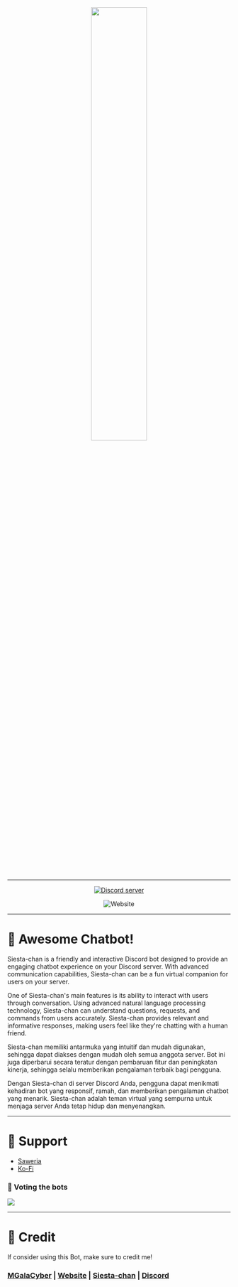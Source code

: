 <div align="center">
  <a href="https://siesta-chan.vercel.app">
    <img src="https://cdn.discordapp.com/attachments/893068961116225567/943053270375608360/FB_IMG_1642503622583.jpg" width="50%"></img> 
  </a>
  
---------
  <a href="https://discord.gg/T9vdMrcCph">
    <img src="https://discordapp.com/api/guilds/1008523483199852565/widget.png?style=banner2" alt="Discord server">
  </a>
  
  ![Website](https://img.shields.io/website?down_color=red&down_message=OFFLINE&label=STATUS&style=for-the-badge&up_color=lime&up_message=ONLINE&url=https%3A%2F%2Frailway.app%2Fproject%2Fb32c4b2d-cda3-4d59-9a6f-e7885f6ef575)
<!-- </a>
  <a href="https://discord.gg/T9vdMrcCph">
  ![Discord](https://img.shields.io/discord/826406117658853417?logo=discord&style=for-the-badge)
</a> -->
<!--   ![GitHub all releases](https://img.shields.io/github/downloads/MGalaCyber/Discord-Chatbot-AI/total?style=for-the-badge)
  ![GitHub forks](https://img.shields.io/github/forks/MGalaCyber/Discord-Chatbot-AI?logo=github&style=for-the-badge)
  ![GitHub contributors](https://img.shields.io/github/contributors/MGalaCyber/Discord-Chatbot-AI?logo=github&style=for-the-badge)
  ![Watching](https://img.shields.io/github/watchers/MGalaCyber/Chatbot-AI-v1?style=for-the-badge)
  ![Stars](https://img.shields.io/github/stars/MGalaCyber/Chatbot-AI-v1?style=for-the-badge)
  ![GitHub code size in bytes](https://img.shields.io/github/languages/code-size/MGalaCyber/Discord-Chatbot-AI?style=for-the-badge)
  ![GitHub commit activity](https://img.shields.io/github/commit-activity/m/MGalaCyber/Discord-Chatbot-AI?style=for-the-badge) -->
  
</div>

---------
# 💬 Awesome Chatbot!

Siesta-chan is a friendly and interactive Discord bot designed to provide an engaging chatbot experience on your Discord server. With advanced communication capabilities, Siesta-chan can be a fun virtual companion for users on your server.

One of Siesta-chan's main features is its ability to interact with users through conversation. Using advanced natural language processing technology, Siesta-chan can understand questions, requests, and commands from users accurately. Siesta-chan provides relevant and informative responses, making users feel like they're chatting with a human friend.

Siesta-chan memiliki antarmuka yang intuitif dan mudah digunakan, sehingga dapat diakses dengan mudah oleh semua anggota server. Bot ini juga diperbarui secara teratur dengan pembaruan fitur dan peningkatan kinerja, sehingga selalu memberikan pengalaman terbaik bagi pengguna.

Dengan Siesta-chan di server Discord Anda, pengguna dapat menikmati kehadiran bot yang responsif, ramah, dan memberikan pengalaman chatbot yang menarik. Siesta-chan adalah teman virtual yang sempurna untuk menjaga server Anda tetap hidup dan menyenangkan.

---------
# 💖 Support
- [Saweria](https://saweria.co/Galaxy1274)
- [Ko-Fi](https://ko-fi.com/MGalaCyber1274)

### 💠 Voting the bots

<a href="https://top.gg/bot/869755197046530060">
  <img src="https://top.gg/api/widget/869755197046530060.svg">
</a>

---------
# 💝 Credit
If consider using this Bot, make sure to credit me!
### [MGalaCyber](https://github.com/MGalaCyber) | [Website](https://galacyber.vercel.app) | [Siesta-chan](https://siesta-chan.vercel.app) | [Discord](https://discord.gg/T9vdMrcCph)
<!-- 
---------
# 📜 Licence
> ![GitHub](https://img.shields.io/github/license/MGalaCyber/Discord-Chatbot-AI?style=for-the-badge)
 -->
